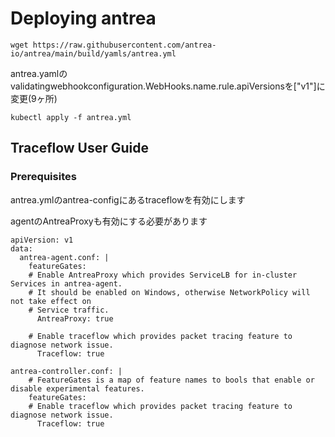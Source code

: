 # Deploying antrea 
```
wget https://raw.githubusercontent.com/antrea-io/antrea/main/build/yamls/antrea.yml
```
antrea.yamlのvalidatingwebhookconfiguration.WebHooks.name.rule.apiVersionsを["v1"]に変更(9ヶ所)

```
kubectl apply -f antrea.yml
```
## Traceflow User Guide
### Prerequisites
antrea.ymlのantrea-configにあるtraceflowを有効にします

agentのAntreaProxyも有効にする必要があります
```
apiVersion: v1
data:
  antrea-agent.conf: |
    featureGates:
    # Enable AntreaProxy which provides ServiceLB for in-cluster Services in antrea-agent.
    # It should be enabled on Windows, otherwise NetworkPolicy will not take effect on
    # Service traffic.
      AntreaProxy: true

    # Enable traceflow which provides packet tracing feature to diagnose network issue.
      Traceflow: true
```
```
antrea-controller.conf: |
    # FeatureGates is a map of feature names to bools that enable or disable experimental features.
    featureGates:
    # Enable traceflow which provides packet tracing feature to diagnose network issue.
      Traceflow: true
```
